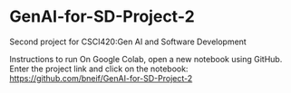 # GenAI-for-SD-Project-2
Second project for CSCI420:Gen AI and Software Development

Instructions to run
On Google Colab, open a new notebook using GitHub. Enter the project link and click on the notebook: https://github.com/bneif/GenAI-for-SD-Project-2
